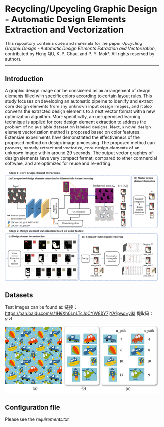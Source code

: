 # Recycling/Upcycling Graphic Design - Automatic Design Elements Extraction and Vectorization
This repository contains code and materials for the paper _Upcycling Graphic Design - Automatic Design Elements Extraction and Vectorization_, contributed by Hong QU, K. P. Chau, and P. Y. Mok*. All rights reserved by authors.

-----
## Introduction
A graphic design image can be considered as an arrangement of design elements filled with specific colors according to certain layout rules. This study focuses on
developing an automatic pipeline to identify and extract core design elements from any unknown input design images, and it also converts the extracted design elements to a
neat vector format with a new optimization algorithm. More specifically, an unsupervised learning technique is applied for core design element extraction to
address the problem of no available dataset on labeled designs. Next, a novel design element vectorization method is proposed based on color features. Extensive
experiments have demonstrated the effectiveness of the proposed method on design image processing. The proposed method can process, namely extract and vectorize,
core design elements of an unknown image within around 29 seconds. The output vector graphics of design elements have very compact format, compared to other
commercial software, and are optimized for reuse and re-editing.

![The method pipeline.](assets/framework.png)

## Datasets
Test images can be found at: 链接：https://pan.baidu.com/s/1H6Xh0LnLToJoCYW8DY7jYA?pwd=yikl 提取码：yikl

![The method pipeline.](assets/teaser.png)

## Configuration file
Please see the _requirements.txt_
